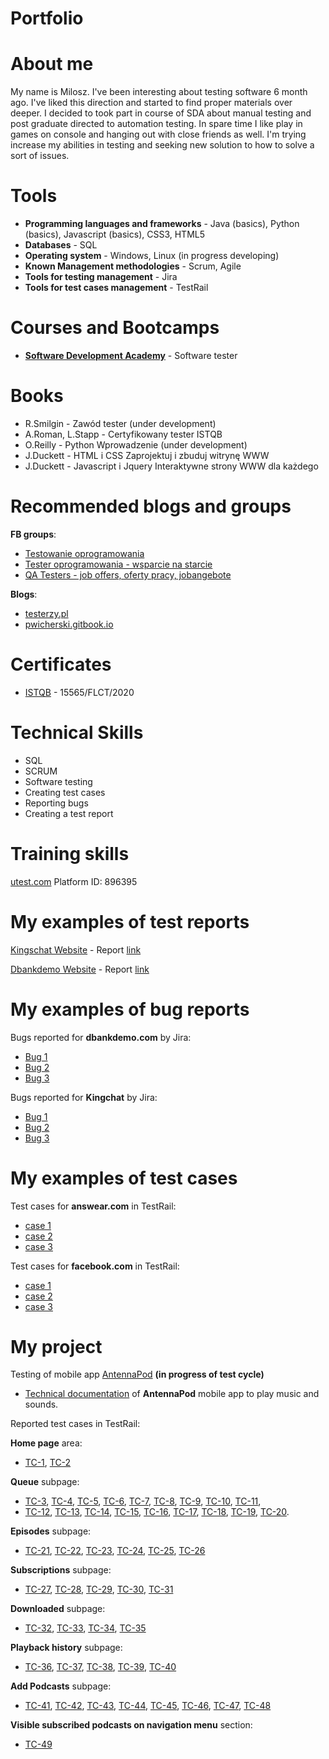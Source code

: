 # Portfolio
# About me
My name is Milosz. I've been interesting about testing software 6 month ago. I've liked this direction and started to find proper materials over deeper. I decided to took part in course of SDA about manual testing and post graduate directed to automation testing. In spare time I like play in games on console and hanging out with close friends as well. I'm trying increase my abilities in testing and seeking new solution to how to solve a sort of issues.
# Tools
* **Programming languages and frameworks** - Java (basics), Python (basics), Javascript (basics), CSS3, HTML5
* **Databases** - SQL
* **Operating system** - Windows, Linux (in progress developing) 
* **Known Management methodologies** - Scrum, Agile
* **Tools for testing management** - Jira
* **Tools for test cases management** - TestRail
# Courses and Bootcamps
* **[Software Development Academy](https://sdacademy.pl)** - Software tester

# Books
* R.Smilgin - Zawód tester (under development)
* A.Roman, L.Stapp - Certyfikowany tester ISTQB
* O.Reilly - Python Wprowadzenie (under development)
* J.Duckett - HTML i CSS Zaprojektuj i zbuduj witrynę WWW
* J.Duckett - Javascript i Jquery Interaktywne strony WWW dla każdego
# Recommended blogs and groups
**FB groups**: 
 * [Testowanie oprogramowania](https://www.facebook.com/groups/TestowanieOprogramowania/)
 * [Tester oprogramowania - wsparcie na starcie](https://www.facebook.com/groups/testeroprogramowania)
 * [QA Testers - job offers, oferty pracy, jobangebote](https://www.facebook.com/groups/808752555920542)
 
**Blogs**:

* [testerzy.pl](https://testerzy.pl/)
* [pwicherski.gitbook.io](https://pwicherski.gitbook.io)

# Certificates
* [ISTQB](https://www.gasq.org/en/certification/check-a-certificate.html) - 15565/FLCT/2020
# Technical Skills
* SQL
* SCRUM
* Software testing
* Creating test cases
* Reporting bugs
* Creating a test report
# Training skills
[utest.com](https://www.utest.com) Platform ID: 896395
# My examples of test reports

[Kingschat Website](https://accounts.kingsch.at) - Report [link](https://drive.google.com/file/d/1PmJnXPpRzYiz46exCKzCSdhnKcyUxF0h/view?usp=sharing)

[Dbankdemo Website](http://dbankdemo.com) - Report [link](https://drive.google.com/file/d/1yMfUu516NrW9fKriguoQW1civllPtzV9/view?usp=sharing)
# My examples of bug reports

Bugs reported for **dbankdemo.com** by Jira:
* [Bug 1](https://drive.google.com/file/d/1OrMBzXudkt9rntgAaaO45UeiXESrh_Op/view?usp=sharing)
* [Bug 2](https://drive.google.com/file/d/1gZzGwLTs2dwWsVVLgsWL3oyEHag9Ulun/view?usp=sharing)
* [Bug 3](https://drive.google.com/file/d/1ZiAiu8EtOZhLgRaYDww7GoARIlESKUva/view?usp=sharing)

Bugs reported for **Kingchat** by Jira:
* [Bug 1](https://drive.google.com/file/d/1FS3vIWABMrop-caJvERrxa5U5JIelUuz/view?usp=sharing)
* [Bug 2](https://drive.google.com/file/d/1ENT9xKW3svp2VRHCpj2zHZLWA6C52MrL/view?usp=sharing)
* [Bug 3](https://drive.google.com/file/d/12AdWjDNb4Nsxyea9peljR2N0k0VXEs_s/view?usp=sharing)

# My examples of test cases
Test cases for **answear.com** in TestRail:
* [case 1](https://drive.google.com/file/d/1uHMQHMdsdJEtZRFmOj10s2FKVs5UkB_H/view?usp=sharing)
* [case 2](https://drive.google.com/file/d/1R_EBY3vRAp1T7Qc1PI83pcC0xugsqysV/view?usp=sharing)
* [case 3](https://drive.google.com/file/d/1-AvuXnHxYA1b2c1N_6QDZRjehp7tOPN3/view?usp=sharing)

Test cases for **facebook.com** in TestRail:
* [case 1](https://drive.google.com/file/d/1S0OT7E9xZPUOaaXLqh2AWnLSH9AzsVFz/view?usp=sharing)
* [case 2](https://drive.google.com/file/d/1s5060iZKoL61kEj-bofbK4QmNZdnO3Mn/view?usp=sharing)
* [case 3](https://drive.google.com/file/d/1_tKtvMeloaZ8qBEzZKh8sN1o4cvL8InE/view?usp=sharing)

# My project
Testing of mobile app [AntennaPod](https://play.google.com/store/apps/details?id=de.danoeh.antennapod) **(in progress of test cycle)**

* [Technical documentation](https://drive.google.com/file/d/1iKb-daDV48aco42bhiRktwYxdk4WJuI-/view?usp=sharing) of **AntennaPod** mobile app to play music and sounds.


Reported test cases in TestRail:

**Home page** area:
* [TC-1](https://drive.google.com/file/d/1W0rDEXr3Am52szgLb28vZOJi8hAZZFJb/view?usp=sharing), [TC-2](https://drive.google.com/file/d/149GtTxoVJOO1NlLIbtuOJTAQ14BUSKcK/view?usp=sharing)

**Queue** subpage:
* [TC-3](https://drive.google.com/file/d/1ZipfWHMcAE3W14u0HarcGhDj1xZyPwkG/view?usp=sharing), [TC-4](https://drive.google.com/file/d/1ntUaqrrwsTvdK_qWH_a2I48vwWWGR8-M/view?usp=sharing), [TC-5](https://drive.google.com/file/d/1LdmRZ-0_2zWbWZdEtFzEf49sKvdkaE4A/view?usp=sharing), [TC-6](https://drive.google.com/file/d/19p2Z5Xmfi6G-WW2a34c6t506ch87ouYi/view?usp=sharing), [TC-7](https://drive.google.com/file/d/1b5H05d_jdJIY7vXTDTXyv64PdVBSZYp8/view?usp=sharing), [TC-8](https://drive.google.com/file/d/1gFUVOimLi2-bk-LI03bean1eLo5oNN24/view?usp=sharing), [TC-9](https://drive.google.com/file/d/1xeSlr8IKZtiUJV92iNOlWgpdJIdqDZrV/view?usp=sharing), [TC-10](https://drive.google.com/file/d/1OOFWS5qi_DEyikAqv8F6EZKLy8k84wpD/view?usp=sharing), [TC-11](https://drive.google.com/file/d/1cgnFFMSAGCEd6wwvl8259xOuVfs5c_s9/view?usp=sharing),
* [TC-12](https://drive.google.com/file/d/1jcr0cSTHfZjnVl9o8m0UbC550RjB2RDe/view?usp=sharing), [TC-13](https://drive.google.com/file/d/1I4wn5mUaIQ4y6k-7JLnaKMpogpRMX7C0/view?usp=sharing), [TC-14](https://drive.google.com/file/d/105I0ag5mUL7yZY1IvwgCQUoiCDPqBPm1/view?usp=sharing), [TC-15](https://drive.google.com/file/d/1Jvh08MBO8GPfS2v_b-_qE1G0zJowyiXB/view?usp=sharing), [TC-16](https://drive.google.com/file/d/11lvlD3pVZEG2__YbHXYa_Ip7LH6syaBY/view?usp=sharing), [TC-17](https://drive.google.com/file/d/1KcIfsDqJM8md1fFzi4p_fK6iZQvXOvuX/view?usp=sharing), [TC-18](https://drive.google.com/file/d/1ZgNqbg3hypQbuRmURBGL6pgrIxZB2pG1/view?usp=sharing), [TC-19](https://drive.google.com/file/d/1zZDYDszME60tisdnwHd0O3Sg1ZCKqQY6/view?usp=sharing), [TC-20](https://drive.google.com/file/d/1l-ZVMQ6qi7CKNXpPktJ6PrMLkj6-tUXD/view?usp=sharing).


**Episodes** subpage:
* [TC-21](https://drive.google.com/file/d/1z1S5hGg_TPLPrxlRN3PVOphG3k9vaqao/view?usp=sharing), [TC-22](https://drive.google.com/file/d/1_Mq-HkyuYkAWg0J1n7ug_9jA3cRXmI3W/view?usp=sharing), [TC-23](https://drive.google.com/file/d/1QwLi0bjWrYmrsKFAeelbzZOEK8vpIXPx/view?usp=sharing), [TC-24](https://drive.google.com/file/d/1l7iAxcSpcEY3U1FYV_mso1O7KwfWNdSr/view?usp=sharing), [TC-25](https://drive.google.com/file/d/17QreKcuR5ZqM4Sk11-mdUoG1CWk-2A-l/view?usp=sharing), [TC-26](https://drive.google.com/file/d/1dDho8BQzQpamTyTYY0qUkieobh0oy76K/view?usp=sharing)

**Subscriptions** subpage:
* [TC-27](https://drive.google.com/file/d/1ijwB8mx7kA5aNIT3L0NDbsk8ssRBr0pj/view?usp=sharing), [TC-28](https://drive.google.com/file/d/1-tEwBcFy7yUpyaf8zITKHKKCFO9irUM5/view?usp=sharing), [TC-29](https://drive.google.com/file/d/1P9l6GiLaU5Gqm8ub4T_DsOP99hkzUrh5/view?usp=sharing), [TC-30](https://drive.google.com/file/d/1Jo-kiWSrnoxxW9-ZyJLVQxIWG3yk46fv/view?usp=sharing), [TC-31](https://drive.google.com/file/d/1SjpYDV11Qbf_46z5zCGtpb1WAnSGwHD2/view?usp=sharing)

**Downloaded** subpage:
* [TC-32](https://drive.google.com/file/d/1t5KN--XXvnd3vwHdp8Ewf9udVJk6s8o5/view?usp=sharing), [TC-33](https://drive.google.com/file/d/18cH0aLLm9b2I0YVd5H3WOueraaMZ-2Zc/view?usp=sharing), [TC-34](https://drive.google.com/file/d/1yWOu5GR-1sNaOPtRkj2yYYrW6sfUF6CF/view?usp=sharing), [TC-35](https://drive.google.com/file/d/1BrlZk0SwkcojWrDMp8dtjq2UNjep9urR/view?usp=sharing)

**Playback history** subpage:
* [TC-36](https://drive.google.com/file/d/1CVsw5pKeLOKY3yKUV7xBWxob8C4AhcYN/view?usp=sharing), [TC-37](https://drive.google.com/file/d/1blSlS9w7y1jJnx4OxZv6Ge1fPMoVQVe3/view?usp=sharing), [TC-38](https://drive.google.com/file/d/19V3um8ZJkDUoERuajAr6aH7YpyOGcrtW/view?usp=sharing), [TC-39](https://drive.google.com/file/d/110DeSJlKFirOA0BBMAXCIOIEFwyGH1yt/view?usp=sharing), [TC-40](https://drive.google.com/file/d/1My1Fi47IxNpHUIrWU2sj6yeUiCHK0fPy/view?usp=sharing)

**Add Podcasts** subpage:
* [TC-41](https://drive.google.com/file/d/1WRhAscy0KXxyzU7KtBxDBWydzbVHNYrG/view?usp=sharing), [TC-42](https://drive.google.com/file/d/1uh5Bdq7CkcImNw4FSH-_ygYiOoAu1JTE/view?usp=sharing), [TC-43](https://drive.google.com/file/d/1JdZz2GMImHlTdgOw0QP4UWOCdCqSDLIP/view?usp=sharing), [TC-44](https://drive.google.com/file/d/1y-bfsrv45JYui7HjPdcmRkaBkjgdzLFf/view?usp=sharing), [TC-45](https://drive.google.com/file/d/1-lI4IrOcU-jhB9aVqWhPTZ9MPwrj4Mvs/view?usp=sharing), [TC-46](https://drive.google.com/file/d/1vCfgr3RjR5MoX2totIqeLK-NFwjRiHZ_/view?usp=sharing), [TC-47](https://drive.google.com/file/d/10qw_QfCGmaGATmyg2s-NvQ8kixvwZZhj/view?usp=sharing), [TC-48](https://drive.google.com/file/d/1IiP479MoFjjfu-F6CSu1vOhH-N0iWIHw/view?usp=sharing)


**Visible subscribed podcasts on navigation menu** section:
* [TC-49](https://drive.google.com/file/d/1e5_RdASdSB2SqRhbDPMNAYiB3yB-rJg_/view?usp=sharing)
